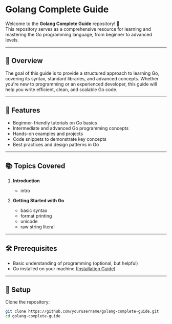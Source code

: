 # Golang Complete Guide

Welcome to the **Golang Complete Guide** repository! 🎉  
This repository serves as a comprehensive resource for learning and mastering the Go programming language, from beginner to advanced levels.

---

## 📖 Overview

The goal of this guide is to provide a structured approach to learning Go, covering its syntax, standard libraries, and advanced concepts. Whether you're new to programming or an experienced developer, this guide will help you write efficient, clean, and scalable Go code.

---

## 🚀 Features

- Beginner-friendly tutorials on Go basics
- Intermediate and advanced Go programming concepts
- Hands-on examples and projects
- Code snippets to demonstrate key concepts
- Best practices and design patterns in Go

---

## 📚 Topics Covered

1. **Introduction**
   - intro

2. **Getting Started with Go**
   - basic syntax
   - format printing
   - unicode
   - raw string literal

---

## 🛠 Prerequisites

- Basic understanding of programming (optional, but helpful)
- Go installed on your machine ([Installation Guide](https://go.dev/doc/install))

---

## 🔧 Setup

Clone the repository:
   ```bash
   git clone https://github.com/yourusername/golang-complete-guide.git
   cd golang-complete-guide
